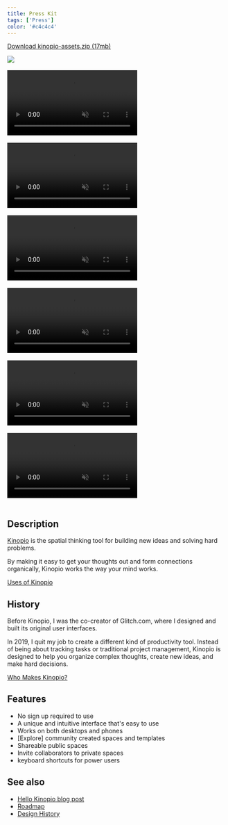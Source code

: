 ```yaml
---
title: Press Kit
tags: ['Press']
color: '#c4c4c4'
---
```


[Download kinopio-assets.zip (17mb)](/assets/posts/press-kit/kinopio-assets.zip)

<img src="/assets/posts/press-kit/logo-base.png" class="no-shadow"/>
<br><br>

<video autoplay loop muted playsinline class="wide">
  <source src="/assets/posts/press-kit/example-space.mp4">
</video>
<br><br>

<video autoplay loop muted playsinline class="wide">
  <source src="/assets/posts/press-kit/screenrec2.mp4">
</video>
<br><br>

<video autoplay loop muted playsinline class="wide">
  <source src="/assets/posts/press-kit/real-time-collaboration.mp4">
</video>
<br><br>

<video autoplay loop muted playsinline class="wide">
  <source src="https://kinopio-updates.us-east-1.linodeobjects.com/animated-background.mp4">
</video>
<br><br>

<video autoplay loop muted playsinline class="wide">
  <source src="https://kinopio-updates.us-east-1.linodeobjects.com/collaborative-tags.mp4">
</video>
<br><br>

<video autoplay loop muted playsinline class="wide">
  <source src="https://kinopio-updates.us-east-1.linodeobjects.com/free-plants-in-brooklyn.mp4">
</video>
<br><br>

## Description

[Kinopio](http://kinopio.club) is the spatial thinking tool for building new ideas and solving hard problems.

By making it easy to get your thoughts out and form connections organically, Kinopio works the way your mind works.

[Uses of Kinopio](/posts/uses-of-kinopio/)

## History

Before Kinopio, I was the co-creator of Glitch.com, where I designed and built its original user interfaces.

In 2019, I quit my job to create a different kind of productivity tool. Instead of being about tracking tasks or traditional project management, Kinopio is designed to help you organize complex thoughts, create new ideas, and make hard decisions.

[Who Makes Kinopio?](/posts/who-makes-kinopio/)

## Features

- No sign up required to use
- A unique and intuitive interface that's easy to use
- Works on both desktops and phones
- [Explore] community created spaces and templates
- Shareable public spaces
- Invite collaborators to private spaces
- keyboard shortcuts for power users

## See also

- [Hello Kinopio blog post](http://pketh.org/hello-kinopio.html)
- [Roadmap](https://kinopio.club/-kinopio-roadmap-6TRE21gchHI7alHLuwzd5)
- [Design History](https://www.are.na/kinopio/kinopio-design)
